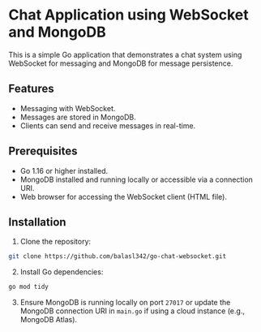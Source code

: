 # Chat Application using WebSocket and MongoDB

This is a simple Go application that demonstrates a chat system using WebSocket for messaging and MongoDB for message persistence.

## Features

- Messaging with WebSocket.
- Messages are stored in MongoDB.
- Clients can send and receive messages in real-time.

## Prerequisites

- Go 1.16 or higher installed.
- MongoDB installed and running locally or accessible via a connection URI.
- Web browser for accessing the WebSocket client (HTML file).

## Installation

1. Clone the repository:

```bash
git clone https://github.com/balasl342/go-chat-websocket.git
```

2. Install Go dependencies:

```bash
go mod tidy
```

3. Ensure MongoDB is running locally on port `27017` or update the MongoDB connection URI in `main.go` if using a cloud instance (e.g., MongoDB Atlas).
